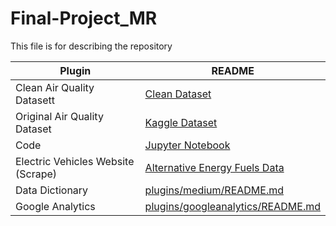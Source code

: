 # Final-Project_MR

This file is for describing the repository

| Plugin | README |
| ------ | ------ |
| Clean Air Quality Datasett | [Clean Dataset][PlDb] |
| Original Air Quality Dataset | [Kaggle Dataset][PlGh] |
| Code | [Jupyter Notebook][PlGd] |
| Electric Vehicles Website (Scrape) | [Alternative Energy Fuels Data][PlOd] |
| Data Dictionary | [plugins/medium/README.md][PlMe] |
| Google Analytics | [plugins/googleanalytics/README.md][PlGa] |



[PlDb]: <https://github.com/Solrflr/Final-Project_MR/blob/main/Data/Cleaned_Electric.csv>
   [PlGh]: <https://www.kaggle.com/datasets/guslovesmath/us-pollution-data-200-to-2022>
   [PlGd]: <https://github.com/joemccann/dillinger/tree/master/plugins/googledrive/README.md>
   [PlOd]: <https://afdc.energy.gov/vehicle-registration?>
   [PlMe]: <https://github.com/Solrflr/Final-Project_MR/blob/main/Data/README.md>
   [PlGa]: <https://github.com/RahulHP/dillinger/blob/master/plugins/googleanalytics/README.md>
